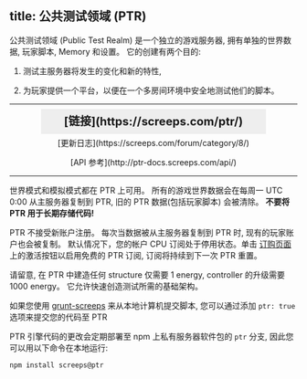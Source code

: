 title: 公共测试领域 (PTR)
---

公共测试领域 (Public Test Realm) 是一个独立的游戏服务器, 拥有单独的世界数据, 玩家脚本, Memory 和设置。 它的创建有两个目的:

1) 测试主服务器将发生的变化和新的特性,

2) 为玩家提供一个平台，以便在一个多房间环境中安全地测试他们的脚本。

---

<div style="text-align: center">

<p><strong style="font-size: 20px; background: #eee; padding: 10px 40px;">[链接](https://screeps.com/ptr/)</strong></p>

<p>[更新日志](https://screeps.com/forum/category/8/)</p>

<p>[API 参考](http://ptr-docs.screeps.com/api/)</p> 
</div>

---

世界模式和模拟模式都在 PTR 上可用。 所有的游戏世界数据会在每周一 UTC 0:00 从主服务器复制到 PTR, 旧的 PTR 数据(包括玩家脚本) 会被清除。 **不要将 PTR 用于长期存储代码!**

PTR 不接受新账户注册。 每次当数据被从主服务器复制到 PTR 时, 现有的玩家账户也会被复制。 默认情况下，您的帐户 CPU 订阅处于停用状态。单击 [订购页面](https://screeps.com/ptr/#!/order) 上的激活按钮以启用免费的 PTR 订阅, 订阅将持续到下一次 PTR 重置。

请留意, 在 PTR 中建造任何 structure 仅需要 1 energy, controller 的升级需要 1000 energy。 它允许快速创造测试所需的基础架构。

如果您使用 [grunt-screeps](/commit.html) 来从本地计算机提交脚本, 您可以通过添加 <code style="white-space: nowrap;">ptr: true</code> 选项来提交您的代码至 PTR

PTR 引擎代码的更改会定期部署至 npm 上私有服务器软件包的 `ptr` 分支, 因此您可以用以下命令在本地运行:

```
npm install screeps@ptr
``` 

